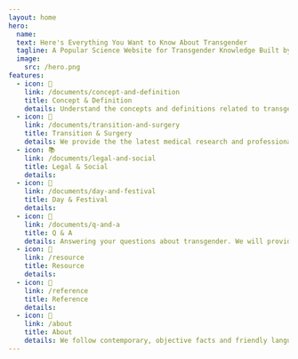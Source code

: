 ```yaml
---
layout: home
hero:
  name: 
  text: Here's Everything You Want to Know About Transgender
  tagline: A Popular Science Website for Transgender Knowledge Built by the Trans Community
  image:
    src: /hero.png
features:
  - icon: 📑
    link: /documents/concept-and-definition
    title: Concept & Definition
    details: Understand the concepts and definitions related to transgender, as well as transgender medical information.
  - icon: 💉
    link: /documents/transition-and-surgery
    title: Transition & Surgery
    details: We provide the the latest medical research and professional opinions to help you deeply understand the transgender community.
  - icon: 📚
    link: /documents/legal-and-social
    title: Legal & Social
    details: 
  - icon: 🎊
    link: /documents/day-and-festival
    title: Day & Festival
    details: 
  - icon: 💬
    link: /documents/q-and-a
    title: Q & A
    details: Answering your questions about transgender. We will provide you with exact and specific answers to help dispel misunderstandings and prejudices of transgender.
  - icon: 🔗
    link: /resource
    title: Resource
    details: 
  - icon: 📖
    link: /reference
    title: Reference
    details: 
  - icon: 🥰
    link: /about
    title: About
    details: We follow contemporary, objective facts and friendly language to provide more inclusive content.
---
```


